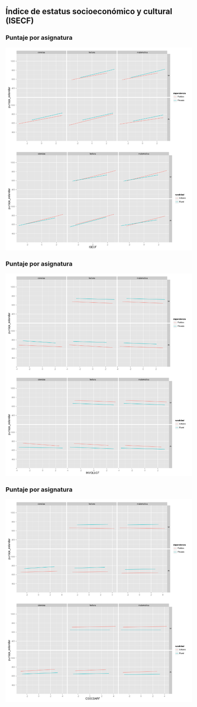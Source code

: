 

## Índice de estatus socioeconómico y cultural (ISECF)

### Puntaje por asignatura
![plot of chunk puntaje_ISECF_simple](figure/puntaje_ISECF_simple-1.png) 

### Puntaje por asignatura
![plot of chunk puntaje_INVOLUCF_simple](figure/puntaje_INVOLUCF_simple-1.png) 

### Puntaje por asignatura
![plot of chunk puntaje_CSOCBARF_simple](figure/puntaje_CSOCBARF_simple-1.png) 
